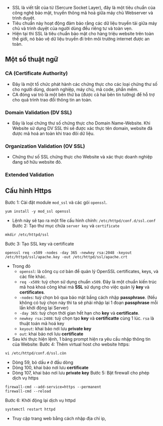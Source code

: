 - SSL là viết tắt của từ (Sercure Socket Layer), đây là một tiêu chuẩn của công nghệ bảo mật, truyền thông mã hoá giữa máy chủ Webserver và trình duyệt.
- Tiêu chuẩn này hoạt động đảm bảo rằng các dữ liệu truyền tải giữa máy chủ và trình duyệt của người dùng đều riêng tư và toàn vẹn.
- Hiện tại thì SSL là tiêu chuẩn bảo mật cho hàng triệu website trên toàn thế giới, nó bảo vệ dữ liệu truyền đi trên môi trường internet được an toàn.
## Một số thuật ngữ
### CA (Certificate Authority)
- Đây là một tổ chức phát hành các chứng thực cho các loại chứng thư số cho người dùng, doanh nghiệp, máy chủ, mã code, phần mềm.
- CA đóng vai trò là một bên thứ ba (được cả hai bên tin tưởng) để hỗ trợ cho quá trình trao đổi thông tin an toàn.
### Domain Validation (DV SSL)
- Đây là loại chứng thư số chứng thực cho Domain Name-Website. Khi Website sử dụng DV SSL thì sẽ được xác thực tên domain, website đã được mã hoá an toàn khi trao đôi dữ liệu.
### Organization Validation (OV SSL)
- Chứng thư số SSL chứng thực cho Website và xác thực doanh nghiệp đang sở hữu website đó.
### Extended Validation 

## Cấu hình Https
Bước 1: Cài đặt module `mod_ssl` và các gói `openssl`.
```
yum install -y mod_ssl openssl
```
- Lệnh này sẽ tạo ra một file cấu hình chính:
`/etc/httpd/conf.d/ssl.conf`
Bước 2: Tạo thư mục chứa `server key` và `certificate`
```
mkdir /etc/httpd/ssl
```
Bước 3: Tạo SSL key và certificate
```
openssl req -x509 -nodes -day 365 -newkey rsa:2048 -keyout /etc/httpd/ssl/apache.key -out /etc/httpd/ssl/apache.crt
```
- Trong đó 
  - `openssl`: là công cụ cơ bản để quản lý OpenSSL certificates, keys, và các file khác.
  - `req -x509`: tuỳ chọn sử dụng chuẩn `x509`. Đây là một chuẩn kiến trúc mã hoá khoá công khai mà **SSL** sử dụng cho việc quản lý **key** và **certificates**.
  - `-nodes`: tuỳ chọn bỏ qua bảo mật bầng cách nhập **passphrase**. (Nếu không có tuỳ chọn này thì ta sẽ phải nhập lại 1 đoạn **passphrase** mỗi lần khởi động lại Server)
  - `-day 365`: tuỳ chọn thời gian hết hạn cho **key** và **certificate**.
  - `newkey rsa:2408`: tuỳ chọn tạo **key** và **certificatte** cùng 1 lúc. `rsa` là thuật toán mã hoá key
  - `keyout`: khai báo nơi lưu **private key**
  - `out`: khai báo nơi lưu **certificate**
- Sau khi thực hiện lệnh, 1 bảng prompt hiện ra yêu cầu nhập thông tin của Website:
Bước 4: Thêm virtual host cho website https:
```
vi /etc/httpd/conf.d/ssl.còn
```
  - Dòng 59, bỏ dấu `#` ở đầu dòng
  - Dòng 100, khai báo nơi lưu **certificate**
  - Dòng 107, khai báo nơi lưu **private key**
Bước 5: Bật firewall cho phép dịch vụ https 
```
firewall-cmd --add-service=https --permanent
firewall-cmd --reload
```
Bước 6: Khởi động lại dịch vụ httpd
```
systemctl restart httpd
```
- Truy cập trang web bằng cách nhập địa chỉ ip, 